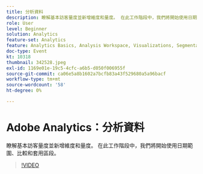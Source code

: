 ```yaml
---
title: 分析資料
description: 瞭解基本訪客量度並新增維度和量度。 在此工作階段中，我們將開始使用日期範圍、比較和套用區段。
role: User
level: Beginner
solution: Analytics
feature-set: Analytics
feature: Analytics Basics, Analysis Workspace, Visualizations, Segmentation, Metrics
doc-type: Event
kt: 10318
thumbnail: 342528.jpeg
exl-id: 1169e01e-19c5-4cfc-a6b5-d050f006955f
source-git-commit: ca06e5a8b1602a7bcfb83a43f529680a5a96bacf
workflow-type: tm+mt
source-wordcount: '58'
ht-degree: 0%

---
```


# Adobe Analytics：分析資料

瞭解基本訪客量度並新增維度和量度。 在此工作階段中，我們將開始使用日期範圍、比較和套用區段。

>[!VIDEO](https://video.tv.adobe.com/v/342528/?quality=12&learn=on)

